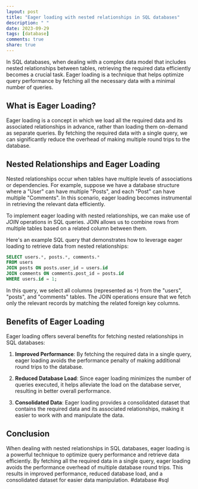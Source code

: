 ```yaml
---
layout: post
title: "Eager loading with nested relationships in SQL databases"
description: " "
date: 2023-09-29
tags: [database]
comments: true
share: true
---
```


In SQL databases, when dealing with a complex data model that includes nested relationships between tables, retrieving the required data efficiently becomes a crucial task. Eager loading is a technique that helps optimize query performance by fetching all the necessary data with a minimal number of queries.

## What is Eager Loading?

Eager loading is a concept in which we load all the required data and its associated relationships in advance, rather than loading them on-demand as separate queries. By fetching the required data with a single query, we can significantly reduce the overhead of making multiple round trips to the database.

## Nested Relationships and Eager Loading

Nested relationships occur when tables have multiple levels of associations or dependencies. For example, suppose we have a database structure where a "User" can have multiple "Posts", and each "Post" can have multiple "Comments". In this scenario, eager loading becomes instrumental in retrieving the relevant data efficiently.

To implement eager loading with nested relationships, we can make use of _JOIN_ operations in SQL queries. JOIN allows us to combine rows from multiple tables based on a related column between them.

Here's an example SQL query that demonstrates how to leverage eager loading to retrieve data from nested relationships:

```sql
SELECT users.*, posts.*, comments.*
FROM users
JOIN posts ON posts.user_id = users.id
JOIN comments ON comments.post_id = posts.id
WHERE users.id = 1;
```

In this query, we select all columns (represented as `*`) from the "users", "posts", and "comments" tables. The JOIN operations ensure that we fetch only the relevant records by matching the related foreign key columns.

## Benefits of Eager Loading

Eager loading offers several benefits for fetching nested relationships in SQL databases:

1. **Improved Performance**: By fetching the required data in a single query, eager loading avoids the performance penalty of making additional round trips to the database.

2. **Reduced Database Load**: Since eager loading minimizes the number of queries executed, it helps alleviate the load on the database server, resulting in better overall performance.

3. **Consolidated Data**: Eager loading provides a consolidated dataset that contains the required data and its associated relationships, making it easier to work with and manipulate the data.

## Conclusion

When dealing with nested relationships in SQL databases, eager loading is a powerful technique to optimize query performance and retrieve data efficiently. By fetching all the required data in a single query, eager loading avoids the performance overhead of multiple database round trips. This results in improved performance, reduced database load, and a consolidated dataset for easier data manipulation. #database #sql